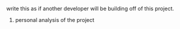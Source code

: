 write this as if another developer will be building off of this project.

1. personal analysis of the project